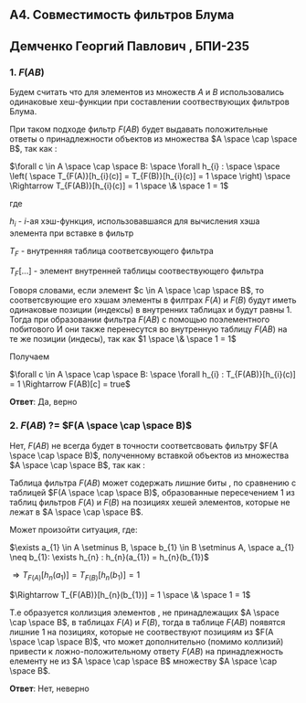 ## A4. Совместимость фильтров Блума 

## Демченко Георгий Павлович , БПИ-235

### 1. $F(AB)$

Будем считать что для элементов из множеств $A$ и $B$ использовались одинаковые хеш-функции при составлении соотвествующих фильтров Блума.

При таком подходе фильтр $F(AB)$ будет выдавать положительные ответы о принадлежности объектов из множества $A \space \cap \space B$, так как :

$\forall c \in A \space \cap \space B: \space \forall h_{i} : \space \space \left( \space T_{F(A)}[h_{i}(c)] = T_{F(B)}[h_{i}(c)] = 1 \space \right) \space \Rightarrow T_{F(AB)}[h_{i}(c)] = 1 \space \& \space  1 = 1$

где 

$h_{i}$ - $i$-ая хэш-функция, использовавшаяся для вычисления хэша элемента при вставке в фильтр 

$T_{F}$ - внутренняя таблица соответсвующего фильтра 

$T_{F}[...]$ - элемент внутренней таблицы соотвествующего фильтра

Говоря словами, если элемент $c \in A \space \cap \space B$, то соответсвующие его хэшам элементы в филтрах $F(A)$ и $F(B)$ будут иметь одинаковые позиции (индексы) в внутренних таблицах и будут равны 1. Тогда при образовании фильтра $F(AB)$ с помощью поэлементного побитового И они также перенесутся во внутренную таблицу $F(AB)$ на те же позиции (индесы), так как $1 \space \& \space 1 = 1$

Получаем

$\forall c \in A \space \cap \space B: \space \forall h_{i} : T_{F(AB)}[h_{i}(c)] = 1 \Rightarrow F(AB)[c] = true$

**Ответ**: Да, верно

### 2. $F(AB)$ ?= $F(A \space \cap \space B)$

Нет, $F(AB)$ не всегда будет в точности соответсвовать фильтру $F(A \space \cap \space B)$, полученному вставкой объектов из множества $A \space \cap \space B$, так как :

Таблица фильтра $F(AB)$ может содержать лишние биты , по сравнению с таблицей $F(A \space \cap \space B)$, образованные пересечением 1 из таблиц фильтров $F(A)$ и $F(B)$ на позициях хешей элементов, которые не лежат в $A \space \cap \space B$.

Может произойти ситуация, где:

$\exists a_{1} \in A \setminus B, \space  b_{1} \in B \setminus A, \space a_{1} \neq b_{1}: \exists h_{n} : h_{n}(a_{1}) = h_{n}(b_{1})$

$\Rightarrow T_{F(A)}[h_{n}(a_{1})] = T_{F(B)}[h_{n}(b_{1})] = 1$

$\Rightarrow T_{F(AB)}[h_{n}(b_{1})] = 1 \space \& \space 1 = 1$

Т.е образуется коллизция элементов , не принадлежащих $A \space \cap \space B$, в таблицах $F(A)$ и $F(B)$, тогда в таблице $F(AB)$ появятся лишние 1 на позициях, которые не соотвествуют позициям из $F(A \space \cap \space B)$, что может дополнительно (помимо коллизий) привести к ложно-положительному ответу $F(AB)$ на принадлежность елементу не из $A \space \cap \space B$ множеству $A \space \cap \space B$.

**Ответ**: Нет, неверно

